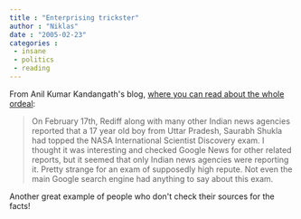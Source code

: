 ```yaml
---
title : "Enterprising trickster"
author : "Niklas"
date : "2005-02-23"
categories : 
 - insane
 - politics
 - reading
---
```


From Anil Kumar Kandangath's blog, [where you can read about the whole ordeal](http://www.ecogito.net/anil/2005/02/boy-who-topped-nasa-but-didnt.html):

> On February 17th, Rediff along with many other Indian news agencies reported that a 17 year old boy from Uttar Pradesh, Saurabh Shukla had topped the NASA International Scientist Discovery exam. I thought it was interesting and checked Google News for other related reports, but it seemed that only Indian news agencies were reporting it. Pretty strange for an exam of supposedly high repute. Not even the main Google search engine had anything to say about this exam.

Another great example of people who don't check their sources for the facts!
